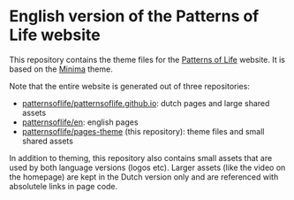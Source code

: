 # English version of the Patterns of Life website

This repository contains the theme files for the
[Patterns of Life](https://www.patternsoflife.nl/en/) website.
It is based on the [Minima](https://github.com/jekyll/minima) theme.

Note that the entire website is generated out of three repositories:

- [patternsoflife/patternsoflife.github.io](https://github.com/patternsoflife/patternsoflife.github.io): dutch pages and large shared assets
- [patternsoflife/en](https://github.com/patternsoflife/en): english pages
- [patternsoflife/pages-theme](https://github.com/patternsoflife/pages-theme) (this repository): theme files and small shared assets

In addition to theming, this repository also contains small assets that are used by both language versions (logos etc).
Larger assets (like the video on the homepage) are kept in the Dutch version only and are referenced with absolutele links in page code.
